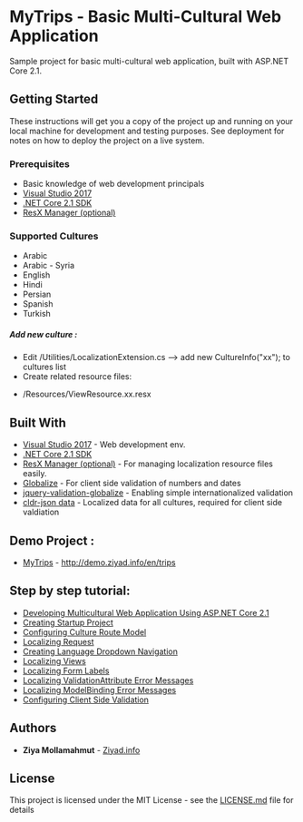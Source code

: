 # MyTrips - Basic Multi-Cultural Web Application
Sample project for basic multi-cultural web application, built with ASP.NET Core 2.1.

## Getting Started

These instructions will get you a copy of the project up and running on your local machine for development and testing purposes. See deployment for notes on how to deploy the project on a live system.

### Prerequisites

* Basic knowledge of web development principals
* [Visual Studio 2017](https://visualstudio.microsoft.com/downloads/)
* [.NET Core 2.1 SDK](https://www.microsoft.com/net/download/dotnet-core/2.1)
* [ResX Manager (optional)](https://marketplace.visualstudio.com/items?itemName=TomEnglert.ResXManager)


### Supported Cultures

* Arabic
* Arabic - Syria
* English
* Hindi
* Persian
* Spanish
* Turkish

##### Add new culture :

* Edit /Utilities/LocalizationExtension.cs --> add new CultureInfo("xx"); to cultures list 
* Create related resource files:
- /Resources/ViewResource.xx.resx

## Built With

* [Visual Studio 2017](https://visualstudio.microsoft.com/downloads/) - Web development env.
* [.NET Core 2.1 SDK](https://www.microsoft.com/net/download/dotnet-core/2.1)
* [ResX Manager (optional)](https://marketplace.visualstudio.com/items?itemName=TomEnglert.ResXManager) - For managing localization resource files easily.
* [Globalize](https://github.com/globalizejs/globalize) - For client side validation of numbers and dates
* [jquery-validation-globalize](https://github.com/johnnyreilly/jquery-validation-globalize) - Enabling simple internationalized validation
* [cldr-json data](https://github.com/unicode-cldr/cldr-json#cldr-json) - Localized data for all cultures, required for client side valdiation

## Demo Project :
* [MyTrips](http://demo.ziyad.info/en/trips) - http://demo.ziyad.info/en/trips

## Step by step tutorial:
* [Developing Multicultural Web Application Using ASP.NET Core 2.1](http://ziyad.info/en/articles/10-Building_Multicultural_Web_Application_AspNet_Core_2_1)
* [Creating Startup Project](http://ziyad.info/en/articles/11-Creating_Startup_Project)
* [Configuring Culture Route Model](http://ziyad.info/en/articles/12-Configuring_Culture_Route_Model)
* [Localizing Request](http://ziyad.info/en/articles/13-Localizing_Request)
* [Creating Language Dropdown Navigation](http://ziyad.info/en/articles/14-Creating_Language_Dropdown_Navigation)
* [Localizing Views](http://ziyad.info/en/articles/15-Localizing_Views)
* [Localizing Form Labels](http://ziyad.info/en/articles/16-Localizing_Form_Labels)
* [Localizing ValidationAttribute Error Messages](http://ziyad.info/en/articles/17-Localizing_ValidationAttribute_Error_Messages)
* [Localizing ModelBinding Error Messages](http://ziyad.info/en/articles/18-Localizing_ModelBinding_Error_Messages)
* [Configuring Client Side Validation](http://ziyad.info/en/articles/19-Configuring_Client_Side_Validation)


## Authors

* **Ziya Mollamahmut** - [Ziyad.info](http://ziyad.info)

## License

This project is licensed under the MIT License - see the [LICENSE.md](LICENSE.md) file for details
